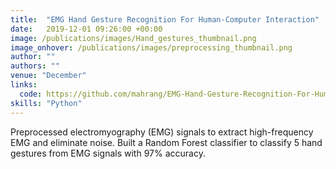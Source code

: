 ```yaml
---
title:  "EMG Hand Gesture Recognition For Human-Computer Interaction"
date:   2019-12-01 09:26:00 +00:00
image: /publications/images/Hand_gestures_thumbnail.png
image_onhover: /publications/images/preprocessing_thumbnail.png
author: ""
authors: ""
venue: "December"
links:
  code: https://github.com/mahrang/EMG-Hand-Gesture-Recognition-For-Human-Computer-Interaction
skills: "Python"
---
```

Preprocessed electromyography (EMG) signals to extract high-frequency EMG and eliminate noise.
Built a Random Forest classifier to classify 5 hand gestures from EMG signals with 97% accuracy.  

